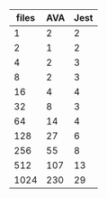 | files | AVA | Jest |
| ----- | --- | ---- |
| 1     | 2   | 2    |
| 2     | 1   | 2    |
| 4     | 2   | 3    |
| 8     | 2   | 3    |
| 16    | 4   | 4    |
| 32    | 8   | 3    |
| 64    | 14  | 4    |
| 128   | 27  | 6    |
| 256   | 55  | 8    |
| 512   | 107 | 13   |
| 1024  | 230 | 29   |
